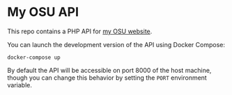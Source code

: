 # My OSU API

This repo contains a PHP API for [my OSU website](https://github.com/robwhess/my-osu-website/).

You can launch the development version of the API using Docker Compose:
```
docker-compose up
```

By default the API will be accessible on port 8000 of the host machine, though you can change this behavior by setting the `PORT` environment variable.
